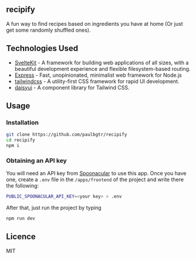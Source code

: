 ## recipify

A fun way to find recipes based on ingredients you have at home (Or just get some randomly shuffled ones).

## Technologies Used

- [SvelteKit](https://kit.svelte.dev/) - A framework for building web applications of all sizes, with a beautiful development experience and flexible filesystem-based routing.
- [Express](https://expressjs.com/) - Fast, unopinionated, minimalist web framework for Node.js
- [tailwindcss](https://tailwindcss.com/) - A utility-first CSS framework for rapid UI development.
- [daisyui](https://daisyui.com/) - A component library for Tailwind CSS.

## Usage

### Installation

```bash
git clone https://github.com/paulbgtr/recipify
cd recipify
npm i
```

### Obtaining an API key

You will need an API key from [Spoonacular](https://spoonacular.com/food-api) to use this app. Once you have one, create a `.env` file in the `/apps/frontend` of the project and write there the following:

```bash
PUBLIC_SPOONACULAR_API_KEY=<your key> > .env
```

After that, just run the project by typing

```bash
npm run dev
```

## Licence

MIT
